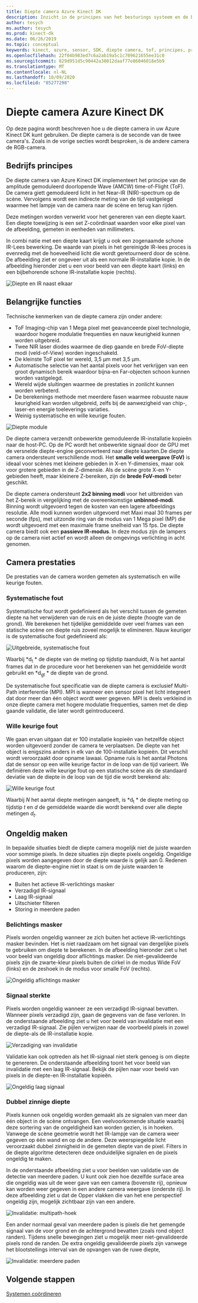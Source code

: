 ```yaml
---
title: Diepte camera Azure Kinect DK
description: Inzicht in de principes van het besturings systeem en de belangrijkste functies van de diepte camera in uw Azure Kinect DK.
author: tesych
ms.author: tesych
ms.prod: kinect-dk
ms.date: 06/26/2019
ms.topic: conceptual
keywords: kinect, azure, sensor, SDK, diepte camera, tof, principes, prestaties, ongeldigheid
ms.openlocfilehash: 22f04b983ed7c6a2ab19a5c1c709621655ee31c0
ms.sourcegitcommit: 829d951d5c90442a38012daaf77e86046018e5b9
ms.translationtype: MT
ms.contentlocale: nl-NL
ms.lasthandoff: 10/09/2020
ms.locfileid: "85277298"
---
```

# <a name="azure-kinect-dk-depth-camera"></a>Diepte camera Azure Kinect DK

Op deze pagina wordt beschreven hoe u de diepte camera in uw Azure Kinect DK kunt gebruiken. De diepte camera is de seconde van de twee camera's. Zoals in de vorige secties wordt besproken, is de andere camera de RGB-camera.  

## <a name="operating-principles"></a>Bedrijfs principes

De diepte camera van Azure Kinect DK implementeert het principe van de amplitude gemoduleerd doorlopende Wave (AMCW) time-of-Flight (ToF). De camera giett gemoduleerd licht in het Near-IR (NIR)-spectrum op de scène. Vervolgens wordt een indirecte meting van de tijd vastgelegd waarmee het lampje van de camera naar de scène en terug kan rijden.

Deze metingen worden verwerkt voor het genereren van een diepte kaart. Een diepte toewijzing is een set Z-coördinaat waarden voor elke pixel van de afbeelding, gemeten in eenheden van millimeters.

In combi natie met een diepte kaart krijgt u ook een zogenaamde schone IR-Lees bewerking. De waarde van pixels in het gereinigde IR-lees proces is evenredig met de hoeveelheid licht die wordt geretourneerd door de scène. De afbeelding ziet er ongeveer uit als een normale IR-installatie kopie. In de afbeelding hieronder ziet u een voor beeld van een diepte kaart (links) en een bijbehorende schone IR-installatie kopie (rechts).

![Diepte en IR naast elkaar](./media/concepts/depth-camera-depth-ir.png)

## <a name="key-features"></a>Belangrijke functies

Technische kenmerken van de diepte camera zijn onder andere:

- ToF Imaging-chip van 1 Mega pixel met geavanceerde pixel technologie, waardoor hogere modulatie frequenties en nauw keurigheid kunnen worden uitgebreid.
- Twee NIR laser diodes waarmee de diep gaande en brede FoV-diepte modi (veld-of-View) worden ingeschakeld.
- De kleinste ToF pixel ter wereld, 3,5 μm met 3,5 μm.
- Automatische selectie van het aantal pixels voor het verkrijgen van een groot dynamisch bereik waardoor bijna-en Far-objecten schoon kunnen worden vastgelegd.
- Wereld wijde sluitingen waarmee de prestaties in zonlicht kunnen worden verbeterd.
- De berekenings methode met meerdere fasen waarmee robuuste nauw keurigheid kan worden uitgebreid, zelfs bij de aanwezigheid van chip-, laser-en energie toeleverings variaties.
- Weinig systematische en wille keurige fouten.

![Diepte module](./media/concepts/depth-camera-depth-module.jpg)

De diepte camera verzendt onbewerkte gemoduleerde IR-installatie kopieën naar de host-PC. Op de PC wordt het onbewerkte signaal door de GPU met de versnelde diepte-engine geconverteerd naar diepte kaarten.De diepte camera ondersteunt verschillende modi. Het **smalle veld weergave (FoV)** is ideaal voor scènes met kleinere gebieden in X-en Y-dimensies, maar ook voor grotere gebieden in de Z-dimensie. Als de scène grote X-en Y-gebieden heeft, maar kleinere Z-bereiken, zijn de **brede FoV-modi** beter geschikt.

De diepte camera ondersteunt **2x2 binning modi** voor het uitbreiden van het Z-bereik in vergelijking met de overeenkomstige **unbinned-modi**. Binning wordt uitgevoerd tegen de kosten van een lagere afbeeldings resolutie. Alle modi kunnen worden uitgevoerd met Maxi maal 30 frames per seconde (fps), met uitzonde ring van de modus van 1 Mega pixel (MP) die wordt uitgevoerd met een maximale frame snelheid van 15 fps. De diepte camera biedt ook een **passieve IR-modus**. In deze modus zijn de lampers op de camera niet actief en wordt alleen de omgevings verlichting in acht genomen.

## <a name="camera-performance"></a>Camera prestaties

De prestaties van de camera worden gemeten als systematisch en wille keurige fouten.

### <a name="systematic-error"></a>Systematische fout

Systematische fout wordt gedefinieerd als het verschil tussen de gemeten diepte na het verwijderen van de ruis en de juiste diepte (hoogte van de grond). We berekenen het tijdelijke gemiddelde over veel frames van een statische scène om diepte ruis zoveel mogelijk te elimineren. Nauw keuriger is de systematische fout gedefinieerd als:

![Uitgebreide, systematische fout](./media/concepts/depth-camera-systematic-error.png)

Waarbij *d<sub>t</sub> * de diepte van de meting op tijdstip *t*aanduidt, *N* is het aantal frames dat in de procedure voor het berekenen van het gemiddelde wordt gebruikt en *d<sub>gt</sub> * de diepte van de grond.

De systematische fout specificatie van de diepte camera is exclusief Multi-Path interferentie (MPI). MPI is wanneer een sensor pixel het licht integreert dat door meer dan één object wordt weer gegeven. MPI is deels verkleind in onze diepte camera met hogere modulatie frequenties, samen met de diep gaande validatie, die later wordt geïntroduceerd.

### <a name="random-error"></a>Wille keurige fout

We gaan ervan uitgaan dat er 100 installatie kopieën van hetzelfde object worden uitgevoerd zonder de camera te verplaatsen. De diepte van het object is enigszins anders in elk van de 100-installatie kopieën. Dit verschil wordt veroorzaakt door opname lawaai. Opname ruis is het aantal Photons dat de sensor op een wille keurige factor in de loop van de tijd varieert. We definiëren deze wille keurige fout op een statische scène als de standaard deviatie van de diepte in de loop van de tijd die wordt berekend als:

![Wille keurige fout](./media/concepts/depth-camera-random-error.png)

Waarbij *N* het aantal diepte metingen aangeeft, is *d<sub>t</sub> * de diepte meting op tijdstip *t* en *d* de gemiddelde waarde die wordt berekend over alle diepte metingen *d<sub>t</sub>*.

## <a name="invalidation"></a>Ongeldig maken

In bepaalde situaties biedt de diepte camera mogelijk niet de juiste waarden voor sommige pixels. In deze situaties zijn diepte pixels ongeldig. Ongeldige pixels worden aangegeven door de diepte waarde is gelijk aan 0. Redenen waarom de diepte-engine niet in staat is om de juiste waarden te produceren, zijn:

- Buiten het actieve IR-verlichtings masker
- Verzadigd IR-signaal
- Laag IR-signaal
- Uitschieter filteren
- Storing in meerdere paden

### <a name="illumination-mask"></a>Belichtings masker

Pixels worden ongeldig wanneer ze zich buiten het actieve IR-verlichtings masker bevinden. Het is niet raadzaam om het signaal van dergelijke pixels te gebruiken om diepte te berekenen. In de afbeelding hieronder ziet u het voor beeld van ongeldig door aflichtings masker. De niet-gevalideerde pixels zijn de zwarte-kleur pixels buiten de cirkel in de modus Wide FoV (links) en de zeshoek in de modus voor smalle FoV (rechts).

![Ongeldig aflichtings masker](./media/concepts/depth-camera-invalidation-illumination-mask.png)

### <a name="signal-strength"></a>Signaal sterkte

Pixels worden ongeldig wanneer ze een verzadigd IR-signaal bevatten. Wanneer pixels verzadigd zijn, gaan de gegevens van de fase verloren. In de onderstaande afbeelding ziet u het voor beeld van invalidatie met een verzadigd IR-signaal. Zie pijlen verwijzen naar de voorbeeld pixels in zowel de diepte-als de IR-installatie kopie.

![Verzadiging van invalidatie](./media/concepts/depth-camera-invalidation-saturation.png)

Validatie kan ook optreden als het IR-signaal niet sterk genoeg is om diepte te genereren. De onderstaande afbeelding toont het voor beeld van invalidatie met een laag IR-signaal. Bekijk de pijlen naar voor beeld van pixels in de diepte-en IR-installatie kopieën.

![Ongeldig laag signaal](./media/concepts/depth-camera-invalidation-low-signal.png)

### <a name="ambiguous-depth"></a>Dubbel zinnige diepte

Pixels kunnen ook ongeldig worden gemaakt als ze signalen van meer dan één object in de scène ontvangen. Een veelvoorkomende situatie waarbij deze sortering van de ongeldigheid kan worden gezien, is in hoeken.  Vanwege de scène geometrie wordt het IR-lampje van de camera weer gegeven op één wand en op de andere. Deze weerspiegelde licht veroorzaakt dubbel zinnigheid in de gemeten diepte van de pixel. Filters in de diepte algoritme detecteren deze onduidelijke signalen en de pixels ongeldig te maken.

In de onderstaande afbeelding ziet u voor beelden van validatie van de detectie van meerdere paden. U kunt ook zien hoe dezelfde surface area die ongeldig was uit de weer gave van een camera (bovenste rij), opnieuw kan worden weer gegeven in een andere camera weergave (onderste rij). In deze afbeelding ziet u dat de Opper vlakken die van het ene perspectief ongeldig zijn, mogelijk zichtbaar zijn van een andere.

![Invalidatie: multipath-hoek](./media/concepts/depth-camera-invalidation-multipath.png)

Een ander normaal geval van meerdere paden is pixels die het gemengde signaal van de voor grond en de achtergrond bevatten (zoals rond object randen). Tijdens snelle bewegingen ziet u mogelijk meer niet-gevalideerde pixels rond de randen. De extra ongeldig gevalideerde pixels zijn vanwege het blootstellings interval van de opvangen van de ruwe diepte,

![Invalidatie: meerdere paden](./media/concepts/depth-camera-invalidation-edge.png)

## <a name="next-steps"></a>Volgende stappen

[Systemen coördineren](coordinate-systems.md)
